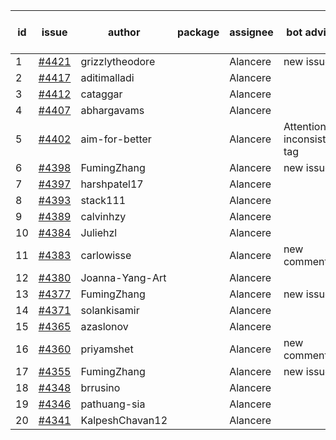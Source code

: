 | id | issue | author | package | assignee | bot advice | created date of issue | target release date | date from target |
| ------ | ------ | ------ | ------ | ------ | ------ | ------ | ------ | :-----: |
| 1 | [#4421](https://github.com/Azure/sdk-release-request/issues/4421) | grizzlytheodore |  | Alancere | new issue. | 08-12 | 09-22 |  |
| 2 | [#4417](https://github.com/Azure/sdk-release-request/issues/4417) | aditimalladi |  | Alancere |  | 08-11 | 08-25 |  |
| 3 | [#4412](https://github.com/Azure/sdk-release-request/issues/4412) | cataggar |  | Alancere |  | 08-08 | 08-25 |  |
| 4 | [#4407](https://github.com/Azure/sdk-release-request/issues/4407) | abhargavams |  | Alancere |  | 08-08 |  | 0 |
| 5 | [#4402](https://github.com/Azure/sdk-release-request/issues/4402) | aim-for-better |  | Alancere | Attention to inconsistent tag | 08-08 | 08-25 |  |
| 6 | [#4398](https://github.com/Azure/sdk-release-request/issues/4398) | FumingZhang |  | Alancere | new issue. | 08-08 | 08-25 |  |
| 7 | [#4397](https://github.com/Azure/sdk-release-request/issues/4397) | harshpatel17 |  | Alancere |  | 08-07 | 08-25 |  |
| 8 | [#4393](https://github.com/Azure/sdk-release-request/issues/4393) | stack111 |  | Alancere |  | 08-04 | 08-25 |  |
| 9 | [#4389](https://github.com/Azure/sdk-release-request/issues/4389) | calvinhzy |  | Alancere |  | 08-04 | 08-25 |  |
| 10 | [#4384](https://github.com/Azure/sdk-release-request/issues/4384) | Juliehzl |  | Alancere |  | 08-02 | 08-25 |  |
| 11 | [#4383](https://github.com/Azure/sdk-release-request/issues/4383) | carlowisse |  | Alancere | new comment. | 08-01 | 08-25 |  |
| 12 | [#4380](https://github.com/Azure/sdk-release-request/issues/4380) | Joanna-Yang-Art |  | Alancere |  | 07-31 | 08-25 |  |
| 13 | [#4377](https://github.com/Azure/sdk-release-request/issues/4377) | FumingZhang |  | Alancere | new issue. | 07-31 | 08-25 |  |
| 14 | [#4371](https://github.com/Azure/sdk-release-request/issues/4371) | solankisamir |  | Alancere |  | 07-27 | 08-25 |  |
| 15 | [#4365](https://github.com/Azure/sdk-release-request/issues/4365) | azaslonov |  | Alancere |  | 07-26 | 08-25 |  |
| 16 | [#4360](https://github.com/Azure/sdk-release-request/issues/4360) | priyamshet |  | Alancere | new comment. | 07-25 | 08-25 |  |
| 17 | [#4355](https://github.com/Azure/sdk-release-request/issues/4355) | FumingZhang |  | Alancere | new issue. | 07-21 | 08-25 |  |
| 18 | [#4348](https://github.com/Azure/sdk-release-request/issues/4348) | brrusino |  | Alancere |  | 07-20 | 08-25 |  |
| 19 | [#4346](https://github.com/Azure/sdk-release-request/issues/4346) | pathuang-sia |  | Alancere |  | 07-19 | 08-25 |  |
| 20 | [#4341](https://github.com/Azure/sdk-release-request/issues/4341) | KalpeshChavan12 |  | Alancere |  | 07-15 | 08-25 |  |
